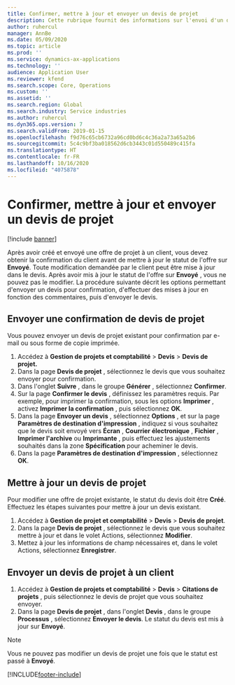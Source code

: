 ```yaml
---
title: Confirmer, mettre à jour et envoyer un devis de projet
description: Cette rubrique fournit des informations sur l'envoi d'un devis au client pour confirmation, la modification en fonction des commentaires, puis le renvoi du devis.
author: ruhercul
manager: AnnBe
ms.date: 05/09/2020
ms.topic: article
ms.prod: ''
ms.service: dynamics-ax-applications
ms.technology: ''
audience: Application User
ms.reviewer: kfend
ms.search.scope: Core, Operations
ms.custom: ''
ms.assetid: ''
ms.search.region: Global
ms.search.industry: Service industries
ms.author: ruhercul
ms.dyn365.ops.version: 7
ms.search.validFrom: 2019-01-15
ms.openlocfilehash: f9d76c65cb6732a96cd0bd6c4c36a2a73a65a2b6
ms.sourcegitcommit: 5c4c9bf3ba018562d6cb3443c01d550489c415fa
ms.translationtype: HT
ms.contentlocale: fr-FR
ms.lasthandoff: 10/16/2020
ms.locfileid: "4075878"
---
```

# <a name="confirm-update-and-send-a-project-quotation"></a>Confirmer, mettre à jour et envoyer un devis de projet

[!include [banner](../includes/banner.md)]

Après avoir créé et envoyé une offre de projet à un client, vous devez obtenir la confirmation du client avant de mettre à jour le statut de l'offre sur **Envoyé**. Toute modification demandée par le client peut être mise à jour dans le devis. Après avoir mis à jour le statut de l'offre sur **Envoyé** , vous ne pouvez pas le modifier. La procédure suivante décrit les options permettant d'envoyer un devis pour confirmation, d'effectuer des mises à jour en fonction des commentaires, puis d'envoyer le devis.

## <a name="send-a-project-quotation-confirmation"></a>Envoyer une confirmation de devis de projet  

Vous pouvez envoyer un devis de projet existant pour confirmation par e-mail ou sous forme de copie imprimée. 

1. Accédez à **Gestion de projets et comptabilité** > **Devis** > **Devis de projet.** 
2. Dans la page **Devis de projet** , sélectionnez le devis que vous souhaitez envoyer pour confirmation. 
3. Dans l'onglet **Suivre** , dans le groupe **Générer** , sélectionnez **Confirmer**. 
4. Sur la page **Confirmer le devis** , définissez les paramètres requis. Par exemple, pour imprimer la confirmation, sous les options **Imprimer** , activez **Imprimer la confirmation** , puis sélectionnez **OK**.
5. Dans la page **Envoyer un devis** , sélectionnez **Options** , et sur la page **Paramètres de destination d'impression** , indiquez si vous souhaitez que le devis soit envoyé vers **Écran** , **Courrier électronique** , **Fichier** , **Imprimer l'archive** ou **Imprimante** , puis effectuez les ajustements souhaités dans la zone **Spécification** pour acheminer le devis.
6. Dans la page **Paramètres de destination d'impression** , sélectionnez **OK**.  

## <a name="update-a-project-quotation"></a>Mettre à jour un devis de projet

Pour modifier une offre de projet existante, le statut du devis doit être **Créé**. Effectuez les étapes suivantes pour mettre à jour un devis existant. 

1. Accédez à **Gestion de projet et comptabilité** > **Devis** > **Devis de projet**.
2. Dans la page **Devis de projet** , sélectionnez le devis que vous souhaitez mettre à jour et dans le volet Actions, sélectionnez **Modifier**.
3. Mettez à jour les informations de champ nécessaires et, dans le volet Actions, sélectionnez **Enregistrer**.  

## <a name="send-a-project-quotation-to-a-customer"></a>Envoyer un devis de projet à un client 

1. Accédez à **Gestion de projets et comptabilité** > **Devis** > **Citations de projets** , puis sélectionnez le devis de projet que vous souhaitez envoyer.
2. Dans la page **Devis de projet** , dans l'onglet **Devis** , dans le groupe **Processus** , sélectionnez **Envoyer le devis**. Le statut du devis est mis à jour sur **Envoyé**.

> [!NOTE]
> Vous ne pouvez pas modifier un devis de projet une fois que le statut est passé à **Envoyé**.


[!INCLUDE[footer-include](../includes/footer-banner.md)]